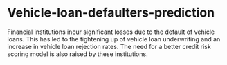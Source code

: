 # Vehicle-loan-defaulters-prediction
Financial institutions incur significant losses due to the default of vehicle loans. This has led to the tightening up of vehicle loan underwriting and an increase in vehicle loan rejection rates. The need for a better credit risk scoring model is also raised by these institutions.
